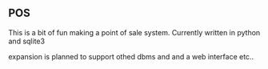 POS
---

This is a bit of fun making a point of sale system. Currently written in python and sqlite3

expansion is planned to support othed dbms and and a web interface etc..
